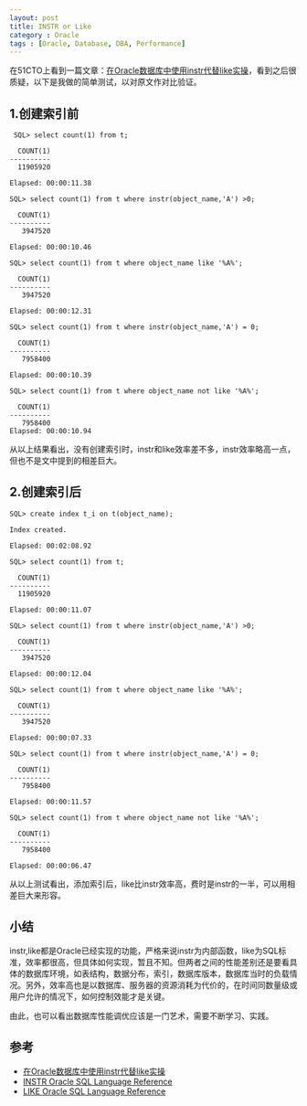 ```yaml
---
layout: post
title: INSTR or Like
category : Oracle
tags : [Oracle, Database, DBA, Performance]
---
```


在51CTO上看到一篇文章：[在Oracle数据库中使用instr代替like实操](http://database.51cto.com/art/201005/197734.htm)，看到之后很质疑，以下是我做的简单测试，以对原文作对比验证。

## 1.创建索引前

	 SQL> select count(1) from t;
	 
	  COUNT(1)
	----------
	  11905920
	 
	Elapsed: 00:00:11.38

	SQL> select count(1) from t where instr(object_name,'A') >0;
	 
	  COUNT(1)
	----------
	   3947520
	 
	Elapsed: 00:00:10.46

	SQL> select count(1) from t where object_name like '%A%';
	 
	  COUNT(1)
	----------
	   3947520
	 
	Elapsed: 00:00:12.31

	SQL> select count(1) from t where instr(object_name,'A') = 0;
	 
	  COUNT(1)
	----------
	   7958400
	 
	Elapsed: 00:00:10.39

	SQL> select count(1) from t where object_name not like '%A%';
	 
	  COUNT(1)
	----------
	   7958400
	Elapsed: 00:00:10.94
 

从以上结果看出，没有创建索引时，instr和like效率差不多，instr效率略高一点，但也不是文中提到的相差巨大。
 
## 2.创建索引后

	SQL> create index t_i on t(object_name);
	 
	Index created.
	 
	Elapsed: 00:02:08.92

	SQL> select count(1) from t;
	 
	  COUNT(1)
	----------
	  11905920
	 
	Elapsed: 00:00:11.07

	SQL> select count(1) from t where instr(object_name,'A') >0;
	 
	  COUNT(1)
	----------
	   3947520
	 
	Elapsed: 00:00:12.04

	SQL> select count(1) from t where object_name like '%A%';
	 
	  COUNT(1)
	----------
	   3947520
	 
	Elapsed: 00:00:07.33

	SQL> select count(1) from t where instr(object_name,'A') = 0;
	 
	  COUNT(1)
	----------
	   7958400
	 
	Elapsed: 00:00:11.57

	SQL> select count(1) from t where object_name not like '%A%';
	 
	  COUNT(1)
	----------
	   7958400
	 
	Elapsed: 00:00:06.47
 

从以上测试看出，添加索引后，like比instr效率高，费时是instr的一半，可以用相差巨大来形容。

## 小结

instr,like都是Oracle已经实现的功能，严格来说instr为内部函数，like为SQL标准，效率都很高，但具体如何实现，暂且不知。但两者之间的性能差别还是要看具体的数据库环境，如表结构，数据分布，索引，数据库版本，数据库当时的负载情况。另外，效率高也是以数据库、服务器的资源消耗为代价的，在时间同数量级或用户允许的情况下，如何控制效能才是关键。

由此，也可以看出数据库性能调优应该是一门艺术，需要不断学习、实践。

## 参考

* [在Oracle数据库中使用instr代替like实操](http://database.51cto.com/art/201005/197734.htm)
* [INSTR Oracle SQL Language Reference](http://docs.oracle.com/cd/B28359_01/server.111/b28286/functions073.htm#i77598)
* [LIKE Oracle SQL Language Reference](http://docs.oracle.com/cd/B28359_01/server.111/b28286/conditions007.htm#sthref2907)